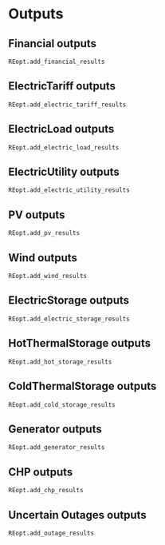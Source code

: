 # Outputs

## Financial outputs
```@docs
REopt.add_financial_results
```

## ElectricTariff outputs
```@docs
REopt.add_electric_tariff_results
```

## ElectricLoad outputs
```@docs
REopt.add_electric_load_results
```

## ElectricUtility outputs
```@docs
REopt.add_electric_utility_results
```

## PV outputs
```@docs
REopt.add_pv_results
```

## Wind outputs
```@docs
REopt.add_wind_results
```

## ElectricStorage outputs
```@docs
REopt.add_electric_storage_results
```

## HotThermalStorage outputs
```@docs
REopt.add_hot_storage_results
```

## ColdThermalStorage outputs
```@docs
REopt.add_cold_storage_results
```

## Generator outputs
```@docs
REopt.add_generator_results
```

## CHP outputs
```@docs
REopt.add_chp_results
```

## Uncertain Outages outputs
```@docs
REopt.add_outage_results
```